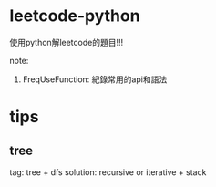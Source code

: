 # leetcode-python

使用python解leetcode的題目!!!

note:
1. FreqUseFunction: 紀錄常用的api和語法

# tips

## tree
tag: tree + dfs
solution: recursive or iterative + stack
